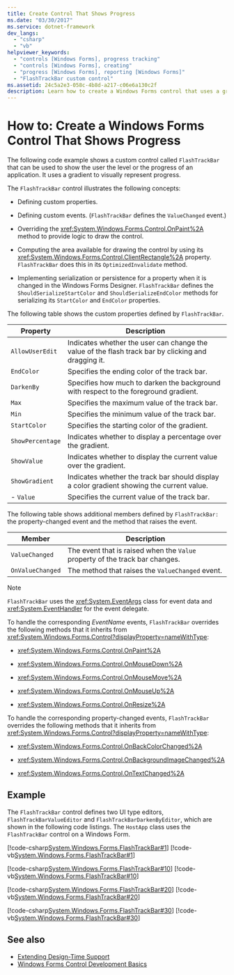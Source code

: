 ```yaml
---
title: Create Control That Shows Progress
ms.date: "03/30/2017"
ms.service: dotnet-framework
dev_langs:
  - "csharp"
  - "vb"
helpviewer_keywords:
  - "controls [Windows Forms], progress tracking"
  - "controls [Windows Forms], creating"
  - "progress [Windows Forms], reporting [Windows Forms]"
  - "FlashTrackBar custom control"
ms.assetid: 24c5a2e3-058c-4b8d-a217-c06e6a130c2f
description: Learn how to create a Windows Forms control that uses a gradient to visually show the level or progress of an application.
---
```

# How to: Create a Windows Forms Control That Shows Progress

The following code example shows a custom control called `FlashTrackBar` that can be used to show the user the level or the progress of an application. It uses a gradient to visually represent progress.

The `FlashTrackBar` control illustrates the following concepts:

- Defining custom properties.

- Defining custom events. (`FlashTrackBar` defines the `ValueChanged` event.)

- Overriding the <xref:System.Windows.Forms.Control.OnPaint%2A> method to provide logic to draw the control.

- Computing the area available for drawing the control by using its <xref:System.Windows.Forms.Control.ClientRectangle%2A> property. `FlashTrackBar` does this in its `OptimizedInvalidate` method.

- Implementing serialization or persistence for a property when it is changed in the Windows Forms Designer. `FlashTrackBar` defines the `ShouldSerializeStartColor` and `ShouldSerializeEndColor` methods for serializing its `StartColor` and `EndColor` properties.

The following table shows the custom properties defined by `FlashTrackBar`.

|Property|Description|
|--------------|-----------------|
|`AllowUserEdit`|Indicates whether the user can change the value of the flash track bar by clicking and dragging it.|
|`EndColor`|Specifies the ending color of the track bar.|
|`DarkenBy`|Specifies how much to darken the background with respect to the foreground gradient.|
|`Max`|Specifies the maximum value of the track bar.|
|`Min`|Specifies the minimum value of the track bar.|
|`StartColor`|Specifies the starting color of the gradient.|
|`ShowPercentage`|Indicates whether to display a percentage over the gradient.|
|`ShowValue`|Indicates whether to display the current value over the gradient.|
|`ShowGradient`|Indicates whether the track bar should display a color gradient showing the current value.|
|-   `Value`|Specifies the current value of the track bar.|

The following table shows additional members defined by `FlashTrackBar:` the property-changed event and the method that raises the event.

|Member|Description|
|------------|-----------------|
|`ValueChanged`|The event that is raised when the `Value` property of the track bar changes.|
|`OnValueChanged`|The method that raises the `ValueChanged` event.|

> [!NOTE]
> `FlashTrackBar` uses the <xref:System.EventArgs> class for event data and <xref:System.EventHandler> for the event delegate.

To handle the corresponding *EventName* events, `FlashTrackBar` overrides the following methods that it inherits from <xref:System.Windows.Forms.Control?displayProperty=nameWithType>:

- <xref:System.Windows.Forms.Control.OnPaint%2A>

- <xref:System.Windows.Forms.Control.OnMouseDown%2A>

- <xref:System.Windows.Forms.Control.OnMouseMove%2A>

- <xref:System.Windows.Forms.Control.OnMouseUp%2A>

- <xref:System.Windows.Forms.Control.OnResize%2A>

To handle the corresponding property-changed events, `FlashTrackBar` overrides the following methods that it inherits from <xref:System.Windows.Forms.Control?displayProperty=nameWithType>:

- <xref:System.Windows.Forms.Control.OnBackColorChanged%2A>

- <xref:System.Windows.Forms.Control.OnBackgroundImageChanged%2A>

- <xref:System.Windows.Forms.Control.OnTextChanged%2A>

## Example

The `FlashTrackBar` control defines two UI type editors, `FlashTrackBarValueEditor` and `FlashTrackBarDarkenByEditor`, which are shown in the following code listings. The `HostApp` class uses the `FlashTrackBar` control on a Windows Form.

[!code-csharp[System.Windows.Forms.FlashTrackBar#1](~/samples/snippets/csharp/VS_Snippets_Winforms/System.Windows.Forms.FlashTrackBar/CS/FlashTrackBar.cs#1)]
[!code-vb[System.Windows.Forms.FlashTrackBar#1](~/samples/snippets/visualbasic/VS_Snippets_Winforms/System.Windows.Forms.FlashTrackBar/VB/FlashTrackBar.vb#1)]

[!code-csharp[System.Windows.Forms.FlashTrackBar#10](~/samples/snippets/csharp/VS_Snippets_Winforms/System.Windows.Forms.FlashTrackBar/CS/FlashTrackBarDarkenByEditor.cs#10)]
[!code-vb[System.Windows.Forms.FlashTrackBar#10](~/samples/snippets/visualbasic/VS_Snippets_Winforms/System.Windows.Forms.FlashTrackBar/VB/FlashTrackBarDarkenByEditor.vb#10)]

[!code-csharp[System.Windows.Forms.FlashTrackBar#20](~/samples/snippets/csharp/VS_Snippets_Winforms/System.Windows.Forms.FlashTrackBar/CS/FlashTrackBarValueEditor.cs#20)]
[!code-vb[System.Windows.Forms.FlashTrackBar#20](~/samples/snippets/visualbasic/VS_Snippets_Winforms/System.Windows.Forms.FlashTrackBar/VB/FlashTrackBarValueEditor.vb#20)]

[!code-csharp[System.Windows.Forms.FlashTrackBar#30](~/samples/snippets/csharp/VS_Snippets_Winforms/System.Windows.Forms.FlashTrackBar/CS/HostApp.cs#30)]
[!code-vb[System.Windows.Forms.FlashTrackBar#30](~/samples/snippets/visualbasic/VS_Snippets_Winforms/System.Windows.Forms.FlashTrackBar/VB/HostApp.vb#30)]

## See also

- [Extending Design-Time Support](/previous-versions/visualstudio/visual-studio-2013/37899azc(v=vs.120))
- [Windows Forms Control Development Basics](../controls-design/overview.md)
